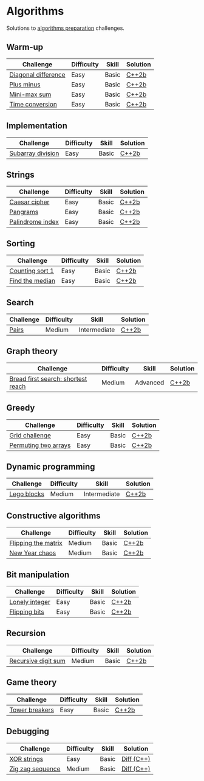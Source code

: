 # Algorithms

Solutions to [algorithms preparation](https://www.hackerrank.com/domains/algorithms) challenges.

## Warm-up

| Challenge | Difficulty | Skill | Solution |
|-----------|------------|-------|----------|
| [Diagonal difference](https://www.hackerrank.com/challenges/diagonal-difference) | Easy | Basic | [C++2b](./warm-up/diagonal-difference.cpp) |
| [Plus minus](https://www.hackerrank.com/challenges/plus-minus) | Easy | Basic | [C++2b](./warm-up/plus-minus.cpp) |
| [Mini-max sum](https://www.hackerrank.com/challenges/mini-max-sum) | Easy | Basic | [C++2b](./warm-up/mini-max-sum.cpp) |
| [Time conversion](https://www.hackerrank.com/challenges/time-conversion) | Easy | Basic | [C++2b](./warm-up/time-conversion.cpp) |

## Implementation

| Challenge | Difficulty | Skill | Solution |
|-----------|------------|-------|----------|
| [Subarray division](https://www.hackerrank.com/challenges/the-birthday-bar) | Easy | Basic | [C++2b](./implementation/subarray-division.cpp) |

## Strings

| Challenge | Difficulty | Skill | Solution |
|-----------|------------|-------|----------|
| [Caesar cipher](https://www.hackerrank.com/challenges/caesar-cipher-1) | Easy | Basic | [C++2b](./strings/caesar-cipher.cpp) |
| [Pangrams](https://www.hackerrank.com/challenges/pangrams) | Easy | Basic | [C++2b](./strings/pangrams.cpp) |
| [Palindrome index](https://www.hackerrank.com/challenges/palindrome-index) | Easy | Basic | [C++2b](./strings/palindrome-index.cpp) |

## Sorting

| Challenge | Difficulty | Skill | Solution |
|-----------|------------|-------|----------|
| [Counting sort 1](https://www.hackerrank.com/challenges/countingsort1) | Easy | Basic | [C++2b](./sorting/counting-sort-1.cpp) |
| [Find the median](https://www.hackerrank.com/challenges/find-the-median) | Easy | Basic | [C++2b](./sorting/find-median.cpp) |

## Search

| Challenge | Difficulty | Skill | Solution |
|-----------|------------|-------|----------|
| [Pairs](https://www.hackerrank.com/challenges/pairs) | Medium | Intermediate | [C++2b](./search/pairs.cpp) |

## Graph theory

| Challenge | Difficulty | Skill | Solution |
|-----------|------------|-------|----------|
| [Bread first search: shortest reach](https://www.hackerrank.com/challenges/bfsshortreach) | Medium | Advanced | [C++2b](./graph-theory/bfs-shortest-reach.cpp) |

## Greedy

| Challenge | Difficulty | Skill | Solution |
|-----------|------------|-------|----------|
| [Grid challenge](https://www.hackerrank.com/challenges/grid-challenge) | Easy | Basic | [C++2b](./greedy/grid-challenge.cpp) |
| [Permuting two arrays](https://www.hackerrank.com/challenges/two-arrays) | Easy | Basic | [C++2b](./greedy/permuting-two-arrays.cpp) |

## Dynamic programming

| Challenge | Difficulty | Skill | Solution |
|-----------|------------|-------|----------|
| [Lego blocks](https://www.hackerrank.com/challenges/lego-blocks) | Medium | Intermediate | [C++2b](./dynamic-programming/lego-blocks.cpp) |

## Constructive algorithms

| Challenge | Difficulty | Skill | Solution |
|-----------|------------|-------|----------|
| [Flipping the matrix](https://www.hackerrank.com/challenges/flipping-the-matrix) | Medium | Basic | [C++2b](./constructive/flipping-matrix.cpp) |
| [New Year chaos](https://www.hackerrank.com/challenges/new-year-chaos) | Medium | Basic | [C++2b](./constructive/new-year-chaos.cpp) |

## Bit manipulation

| Challenge | Difficulty | Skill | Solution |
|-----------|------------|-------|----------|
| [Lonely integer](https://www.hackerrank.com/challenges/lonely-integer) | Easy | Basic | [C++2b](./bit-manipulation/lonely-integer.cpp) |
| [Flipping bits](https://www.hackerrank.com/challenges/flipping-bits) | Easy | Basic | [C++2b](./bit-manipulation/flipping-bits.cpp) |

## Recursion

| Challenge | Difficulty | Skill | Solution |
|-----------|------------|-------|----------|
| [Recursive digit sum](https://www.hackerrank.com/challenges/recursive-digit-sum) | Medium | Basic | [C++2b](./recursion/recursive-digit-sum.cpp) |

## Game theory

| Challenge | Difficulty | Skill | Solution |
|-----------|------------|-------|----------|
| [Tower breakers](https://www.hackerrank.com/challenges/tower-breakers-1) | Easy | Basic | [C++2b](./game-theory/tower-breakers.cpp) |

## Debugging

| Challenge | Difficulty | Skill | Solution |
|-----------|------------|-------|----------|
| [XOR strings](https://www.hackerrank.com/challenges/strings-xor) | Easy | Basic | [Diff (C++)](./debugging/xor-strings.diff) |
| [Zig zag sequence](https://www.hackerrank.com/challenges/zig-zag-sequence) | Medium | Basic | [Diff (C++)](./debugging/zig-zag-sequence.diff) |
